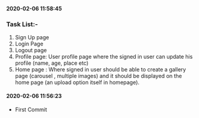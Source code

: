 #### 2020-02-06 11:58:45

### Task List:-
1. Sign Up page
2. Login Page
3. Logout page
4. Profile page:  User profile page where the signed in user can update his profile (name, age, place etc)
5. Home page : Where signed in user should be able to create a gallery page (carousel , multiple images) and  it should be displayed on the home page (an upload option itself in homepage).

#### 2020-02-06 11:56:23
- First Commit

